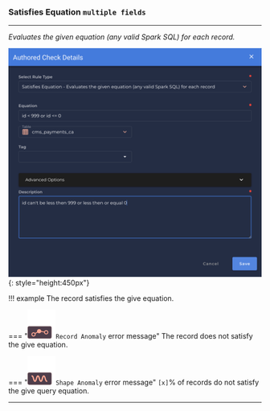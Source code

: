 ### Satisfies Equation <spam id='multiple-fields'>`multiple fields`</spam>

---

*Evaluates the given equation (any valid Spark SQL) for each record.*

![Screenshot](../assets/checks/rule-types/satisfies-equation-check.png){: style="height:450px"}

!!! example
    The record satisfies the give equation.
    
=== "![Screenshot](../assets/checks/rule-types/icons/icon-record-anomaly-dark.svg)`Record Anomaly` error message"
    The record does not satisfy the give equation.

=== "![Screenshot](../assets/checks/rule-types/icons/icon-shape-anomaly-dark.svg)`Shape Anomaly` error message"
    `[x]`% of records do not satisfy the give query equation.

---